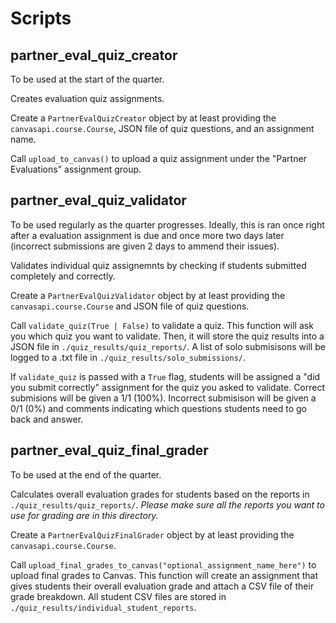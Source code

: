 # Scripts
## partner_eval_quiz_creator
To be used at the start of the quarter.

Creates evaluation quiz assignments.

Create a `PartnerEvalQuizCreator` object by at least providing the `canvasapi.course.Course`, JSON file of quiz questions, and an assignment name.

Call `upload_to_canvas()` to upload a quiz assignment under the "Partner Evaluations" assignment group.

## partner_eval_quiz_validator
To be used regularly as the quarter progresses. Ideally, this is ran once right after a evaluation assignment is due and once more two days later (incorrect submissions are given 2 days to ammend their issues).

Validates individual quiz assignemnts by checking if students submitted completely and correctly.

Create a `PartnerEvalQuizValidator` object by at least providing the `canvasapi.course.Course` and JSON file of quiz questions.

Call `validate_quiz(True | False)` to validate a quiz. This function will ask you which quiz you want to validate. Then, it will store the quiz results into a JSON file in `./quiz_results/quiz_reports/`. A list of solo submisisons will be logged to a .txt file in `./quiz_results/solo_submissions/`. 

If `validate_quiz` is passed with a `True` flag, students will be assigned a "did you submit correctly" assignment for the quiz you asked to validate. Correct submisions will be given a 1/1 (100%). Incorrect submisison will be given a 0/1 (0%) and comments indicating which questions students need to go back and answer.
## partner_eval_quiz_final_grader
To be used at the end of the quarter.

Calculates overall evaluation grades for students based on the reports in `./quiz_results/quiz_reports/`. *Please make sure all the reports you want to use for grading are in this directory.*

Create a `PartnerEvalQuizFinalGrader` object by at least providing the `canvasapi.course.Course`.

Call `upload_final_grades_to_canvas("optional_assignment_name_here")` to upload final grades to Canvas. This function will create an assignment that gives students their overall evaluation grade and attach a CSV file of their grade breakdown. All student CSV files are stored in `./quiz_results/individual_student_reports`.
